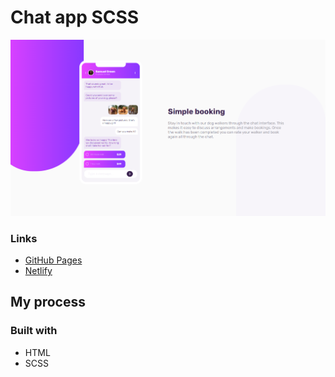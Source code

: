 # Chat app SCSS

![](./Screenshot.png)

### Links

- [GitHub Pages](https://github.com/wonder-filka/Chat-app)
- [Netlify](https://comfy-elf-85a4d8.netlify.app/)

## My process

### Built with

- HTML
- SCSS
